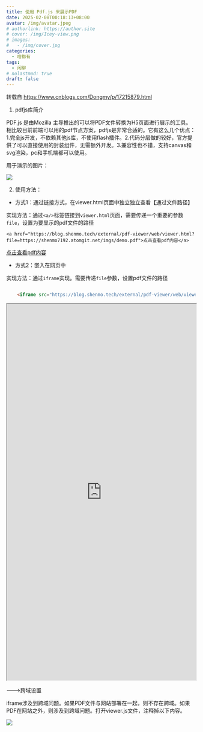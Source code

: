```yaml
---
title: 使用 Pdf.js 来展示PDF
date: 2025-02-08T00:18:13+08:00
avatar: /img/avatar.jpeg
# authorlink: https://author.site
# cover: /img/Icey-view.png
# images:
#   - /img/cover.jpg
categories:
  - 啥都有
tags:
  - 闲聊
# nolastmod: true
draft: false
---
```


转载自 https://www.cnblogs.com/Dongmy/p/17215879.html

<!--more-->


1. pdfjs库简介

PDF.js 是由Mozilla 主导推出的可以将PDF文件转换为H5页面进行展示的工具。相比较目前前端可以用的pdf节点方案，pdfjs是非常合适的。它有这么几个优点：1.完全js开发，不依赖其他js库，不使用flash插件。2.代码分层做的较好，官方提供了可以直接使用的封装组件，无需额外开发。3.兼容性也不错，支持canvas和svg渲染，pc和手机端都可以使用。

用于演示的图片：


![](https://shenmo7192.atomgit.net/imgs/2233/69723292_p0.jpg)

2. 使用方法：

* 方式1：通过链接方式，在viewer.html页面中独立独立查看【通过文件路径】

实现方法：通过`<a/>`标签链接到`viewer.html`页面，需要传递一个重要的参数`file`，设置为要显示的pdf文件的路径

`<a href="https://blog.shenmo.tech/external/pdf-viewer/web/viewer.html?file=https://shenmo7192.atomgit.net/imgs/demo.pdf">点击查看pdf内容</a>`

<a href="https://blog.shenmo.tech/external/pdf-viewer/web/viewer.html?file=https://shenmo7192.atomgit.net/imgs/demo.pdf">点击查看pdf内容</a>

* 方式2：嵌入在网页中

实现方法：通过`iframe`实现。需要传递`file`参数，设置pdf文件的路径

```html

    <iframe src="https://blog.shenmo.tech/external/pdf-viewer/web/viewer.html?file=https://shenmo7192.atomgit.net/imgs/demo.pdf" width="100%" height="1000px;"></iframe>

```

<iframe src="https://blog.shenmo.tech/external/pdf-viewer/web/viewer.html?file=https://shenmo7192.atomgit.net/imgs/demo.pdf" width="100%" height="1000px;"></iframe>

--->跨域设置

iframe涉及到跨域问题。如果PDF文件与网站部署在一起，则不存在跨域。如果PDF在网站之外，则涉及到跨域问题。打开viewer.js文件，注释掉以下内容。

![](https://img2023.cnblogs.com/blog/1892002/202303/1892002-20230314181059128-172520878.png)

